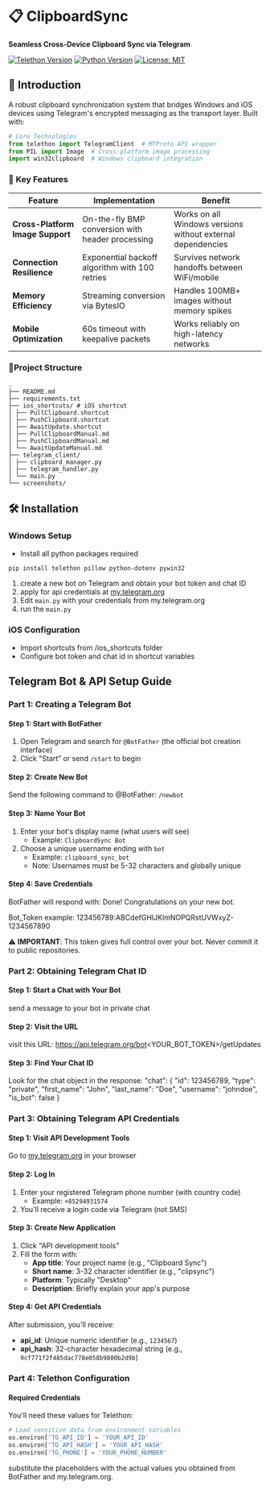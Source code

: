 # 📋 ClipboardSync 

**Seamless Cross-Device Clipboard Sync via Telegram**

[![Telethon Version](https://img.shields.io/badge/telethon-1.25+-blue.svg)](https://docs.telethon.dev/)
[![Python Version](https://img.shields.io/badge/python-3.7+-green.svg)](https://python.org)
[![License: MIT](https://img.shields.io/badge/License-MIT-yellow.svg)](https://opensource.org/licenses/MIT)

## 🌟 Introduction
A robust clipboard synchronization system that bridges Windows and iOS devices using Telegram's encrypted messaging as the transport layer. Built with:

```python
# Core Technologies
from telethon import TelegramClient  # MTProto API wrapper
from PIL import Image  # Cross-platform image processing
import win32clipboard  # Windows clipboard integration
```

### 🚀 Key Features
| Feature                          | Implementation                              | Benefit                                      |
|----------------------------------|---------------------------------------------|---------------------------------------------|
| **Cross-Platform Image Support** | On-the-fly BMP conversion with header processing | Works on all Windows versions without external dependencies |
| **Connection Resilience**        | Exponential backoff algorithm with 100 retries | Survives network handoffs between WiFi/mobile |
| **Memory Efficiency**           | Streaming conversion via BytesIO            | Handles 100MB+ images without memory spikes |
| **Mobile Optimization**         | 60s timeout with keepalive packets          | Works reliably on high-latency networks     |

### 📂Project Structure
```
.
├── README.md
├── requirements.txt
├── ios_shortcuts/ # iOS shortcut
│ ├── PullClipboard.shortcut
│ ├── PushClipboard.shortcut
│ ├── AwaitUpdate.shortcut
│ ├── PullClipboardManual.md
│ ├── PushClipboardManual.md
│ └── AwaitUpdateManual.md
├── telegram_client/
│ ├── clipboard_manager.py 
│ ├── telegram_handler.py
│ └── main.py
└── screenshots/ 
```
 
## 🛠 Installation
### Windows Setup
- Install all python packages required
```bash
pip install telethon pillow python-dotenv pywin32
```
1. create a new bot on Telegram and obtain your bot token and chat ID
2. apply for api credentials at [my.telegram.org](https://my.telegram.org)
3. Edit `main.py` with your credentials from my.telegram.org
4. run the `main.py`

### iOS Configuration
- Import shortcuts from /ios_shortcuts folder
- Configure bot token and chat id in shortcut variables

## Telegram Bot & API Setup Guide

### Part 1: Creating a Telegram Bot

#### Step 1: Start with BotFather
1. Open Telegram and search for `@BotFather` (the official bot creation interface)
2. Click "Start" or send `/start` to begin

#### Step 2: Create New Bot
Send the following command to @BotFather:
`/newbot`

#### Step 3: Name Your Bot
1. Enter your bot's display name (what users will see)
   - Example: `ClipboardSync Bot`
2. Choose a unique username ending with `bot`
   - Example: `clipboard_sync_bot`
   - Note: Usernames must be 5-32 characters and globally unique

#### Step 4: Save Credentials
BotFather will respond with:
Done! Congratulations on your new bot.

Bot_Token example: 123456789:ABCdefGHIJKlmNOPQRstUVWxyZ-1234567890

⚠️ **IMPORTANT**: This token gives full control over your bot. Never commit it to public repositories.

### Part 2: Obtaining Telegram Chat ID
#### Step 1: Start a Chat with Your Bot
send a message to your bot in private chat

#### Step 2: Visit the URL
visit this URL: https://api.telegram.org/bot<YOUR_BOT_TOKEN>/getUpdates

#### Step 3: Find Your Chat ID
Look for the chat object in the response:
"chat": {
   "id": 123456789,
   "type": "private",
   "first_name": "John",
   "last_name": "Doe",
   "username": "johndoe",
   "is_bot": false
}


### Part 3: Obtaining Telegram API Credentials
#### Step 1: Visit API Development Tools
Go to [my.telegram.org](https://my.telegram.org) in your browser

#### Step 2: Log In
1. Enter your registered Telegram phone number (with country code)
   - Example: `+85294931574`
2. You'll receive a login code via Telegram (not SMS)

#### Step 3: Create New Application
1. Click "API development tools"
2. Fill the form with:
   - **App title**: Your project name (e.g., "Clipboard Sync")
   - **Short name**: 3-32 character identifier (e.g., "clipsync")
   - **Platform**: Typically "Desktop"
   - **Description**: Briefly explain your app's purpose

#### Step 4: Get API Credentials
After submission, you'll receive:
- **api_id**: Unique numeric identifier (e.g., `1234567`)
- **api_hash**: 32-character hexadecimal string (e.g., `9cf771f2f485dac778e058b9800b2d9b`)

### Part 4: Telethon Configuration

#### Required Credentials
You'll need these values for Telethon:
```python
# Load sensitive data from environment variables
os.environ['TG_API_ID'] = 'YOUR_API_ID'
os.environ['TG_API_HASH'] = 'YOUR_API_HASH'
os.environ['TG_PHONE'] = 'YOUR_PHONE_NUMBER'
```
substitute the placeholders with the actual values you obtained from BotFather and my.telegram.org.


